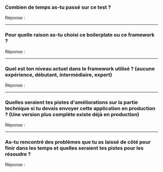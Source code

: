 ### Combien de temps as-tu passé sur ce test ?

Réponse :

---

### Pour quelle raison as-tu choisi ce boilerplate ou ce framework ?

Réponse :

---

### Quel est ton niveau actuel dans le framework utilisé ? (aucune expérience, débutant, intermédiaire, expert)

Réponse :

---

### Quelles seraient tes pistes d'améliorations sur la partie technique si tu devais envoyer cette application en production ? (Une version plus complète existe déjà en production)

Réponse :

---

### As-tu rencontré des problèmes que tu as laissé de côté pour finir dans les temps et quelles seraient tes pistes pour les résoudre ?

Réponse :
